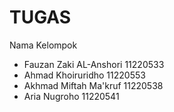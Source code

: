 # TUGAS

Nama Kelompok
- Fauzan Zaki AL-Anshori 11220533
- Ahmad Khoiruridho 11220553
- Akhmad Miftah Ma'kruf 11220538
- Aria Nugroho 11220541  
